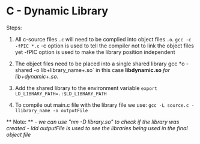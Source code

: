 # C - Dynamic Library
Steps:
1. All c-source files `.c` will need to be complied into object files `.o`.
`gcc -c -fPIC *.c`
-c option is used to tell the compiler not to link the object files yet
-fPIC option is used to make the library position independent

2. The object files need to be placed into a single shared library
gcc *o -shared -o lib+library_name+.so` in this case **libdynamic.so** *for lib+dynamic+.so*.

3. Add the shared library to the environment variable
`export LD_LIBRARY_PATH=.:$LD_LIBRARY_PATH`

4. To compile out main.c file with the library file we use:
`gcc -L source.c -llibrary_name -o outputFile`

** Note: **
*- we can use "nm -D library.so" to check if the library was created*
*- ldd outputFile is used to see the libraries being used in the final object file*
